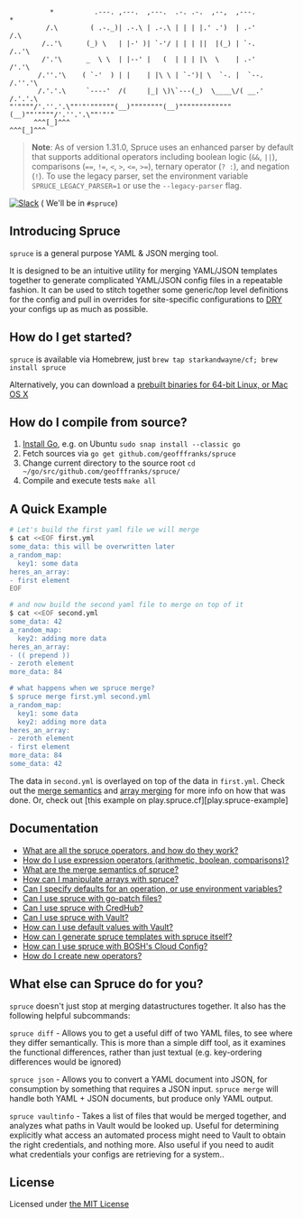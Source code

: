 ```
          *          .---. ,---.  ,---.  .-. .-.  ,--,  ,---.         *
         /.\        ( .-._)| .-.\ | .-.\ | | | |.' .')  | .-'        /.\
        /..'\      (_) \   | |-' )| `-'/ | | | ||  |(_) | `-.       /..'\
        /'.'\      _  \ \  | |--' |   (  | | | |\  \    | .-'       /'.'\
       /.''.'\    ( `-'  ) | |    | |\ \ | `-')| \  `-. |  `--.    /.''.'\
       /.'.'.\     `----'  /(     |_| \)\`---(_)  \____\/( __.'    /.'.'.\
"'""""/'.''.'.\""'"'""""""(__)""""""""(__)"""""""""""""(__)""'""""/'.''.'.\""'"'"
      ^^^[_]^^^                                                   ^^^[_]^^^
```

> **Note**: As of version 1.31.0, Spruce uses an enhanced parser by default that supports additional operators including boolean logic (`&&`, `||`), comparisons (`==`, `!=`, `<`, `>`, `<=`, `>=`), ternary operator (`? :`), and negation (`!`). To use the legacy parser, set the environment variable `SPRUCE_LEGACY_PARSER=1` or use the `--legacy-parser` flag.

[![Slack][slack-badge]][slack-channel] ( We'll be in `#spruce`)

## Introducing Spruce

`spruce` is a general purpose YAML & JSON merging tool.

It is designed to be an intuitive utility for merging YAML/JSON templates together
to generate complicated YAML/JSON config files in a repeatable fashion. It can be used
to stitch together some generic/top level definitions for the config and pull in overrides
for site-specific configurations to [DRY][dry-definition] your configs up as much as possible.

## How do I get started?

`spruce` is available via Homebrew, just `brew tap starkandwayne/cf; brew install spruce`

Alternatively, you can download a [prebuilt binaries for 64-bit Linux, or Mac OS X][releases]

## How do I compile from source?

1. [Install Go][install-go], e.g. on Ubuntu `sudo snap install --classic go`
1. Fetch sources via `go get github.com/geofffranks/spruce`
1. Change current directory to the source root `cd ~/go/src/github.com/geofffranks/spruce/`
1. Compile and execute tests `make all`

## A Quick Example

```sh
# Let's build the first yaml file we will merge
$ cat <<EOF first.yml
some_data: this will be overwritten later
a_random_map:
  key1: some data
heres_an_array:
- first element
EOF

# and now build the second yaml file to merge on top of it
$ cat <<EOF second.yml
some_data: 42
a_random_map:
  key2: adding more data
heres_an_array:
- (( prepend ))
- zeroth element
more_data: 84

# what happens when we spruce merge?
$ spruce merge first.yml second.yml
a_random_map:
  key1: some data
  key2: adding more data
heres_an_array:
- zeroth element
- first element
more_data: 84
some_data: 42
```

The data in `second.yml` is overlayed on top of the data in `first.yml`. Check out the
[merge semantics][merge-semantics] and [array merging][array-merge] for more info on how that was done. Or,
check out [this example on play.spruce.cf][play.spruce-example]

## Documentation

- [What are all the spruce operators, and how do they work?][operator-docs]
- [How do I use expression operators (arithmetic, boolean, comparisons)?][expression-operators]
- [What are the merge semantics of spruce?][merge-semantics]
- [How can I manipulate arrays with spruce?][array-merge]
- [Can I specify defaults for an operation, or use environment variables?][env-var-defaults]
- [Can I use spruce with go-patch files?][go-patch-support]
- [Can I use spruce with CredHub?][credhub-support]
- [Can I use spruce with Vault?][vault-support]
- [How can I use default values with Vault?][vault-defaults]
- [How can I generate spruce templates with spruce itself?][defer]
- [How can I use spruce with BOSH's Cloud Config?][cloud-config-support]
- [How do I create new operators?][operator-api]

## What else can Spruce do for you?

`spruce` doesn't just stop at merging datastructures together. It also has the following
helpful subcommands:

`spruce diff` - Allows you to get a useful diff of two YAML files, to see where they differ
semantically. This is more than a simple diff tool, as it examines the functional differences,
rather than just textual (e.g. key-ordering differences would be ignored)

`spruce json` - Allows you to convert a YAML document into JSON, for consumption by something
that requires a JSON input. `spruce merge` will handle both YAML + JSON documents, but produce
only YAML output.

`spruce vaultinfo` - Takes a list of files that would be merged together, and analyzes what paths
in Vault would be looked up. Useful for determining explicitly what access an automated process
might need to Vault to obtain the right credentials, and nothing more. Also useful if you need
to audit what credentials your configs are retrieving for a system..

## License

Licensed under [the MIT License][license]


[slack-channel]:        https://cloudfoundry.slack.com/messages/spruce/
[slack-badge]:          http://slack.cloudfoundry.org/badge.svg
[dry-definition]:       https://en.wikipedia.org/wiki/Don%27t_repeat_yourself
[releases]:             https://github.com/geofffranks/spruce/releases/
[operator-docs]:        https://github.com/geofffranks/spruce/blob/master/doc/operators.md
[expression-operators]: https://github.com/geofffranks/spruce/blob/master/doc/expression-operators.md
[merge-semantics]:      https://github.com/geofffranks/spruce/blob/master/doc/merging.md
[array-merge]:          https://github.com/geofffranks/spruce/blob/master/doc/array-merging.md
[env-var-defaults]:     https://github.com/geofffranks/spruce/blob/master/doc/environment-variables-and-defaults.md
[go-patch-support]:     https://github.com/geofffranks/spruce/blob/master/doc/merging-go-patch-files.md
[credhub-support]:      https://github.com/geofffranks/spruce/blob/master/doc/integrating-with-credhub.md
[vault-support]:        https://github.com/geofffranks/spruce/blob/master/doc/pulling-creds-from-vault.md
[vault-defaults]:       https://github.com/geofffranks/spruce/blob/master/doc/vault-defaults.md
[defer]:                https://github.com/geofffranks/spruce/blob/master/doc/generating-spruce-with-spruce.md
[cloud-config-support]: https://github.com/geofffranks/spruce/blob/master/doc/integrating-with-cloud-config.md
[operator-api]:         https://github.com/geofffranks/spruce/blob/master/doc/operator-api.md
[license]:              https://github.com/geofffranks/spruce/blob/master/LICENSE
[install-go]:           https://golang.org/doc/install
